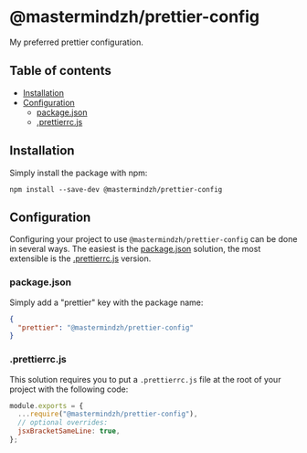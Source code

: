 # @mastermindzh/prettier-config

My preferred prettier configuration.

## Table of contents

<!-- toc -->

- [Installation](#installation)
- [Configuration](#configuration)
  - [package.json](#packagejson)
  - [.prettierrc.js](#prettierrcjs)

<!-- tocstop -->

## Installation

Simply install the package with npm:

`npm install --save-dev @mastermindzh/prettier-config`

## Configuration

Configuring your project to use `@mastermindzh/prettier-config` can be done in several ways.
The easiest is the [package.json](#packagejson) solution, the most extensible is the [.prettierrc.js](#prettierrcjs) version.

### package.json

Simply add a "prettier" key with the package name:

```json
{
  "prettier": "@mastermindzh/prettier-config"
}
```

### .prettierrc.js

This solution requires you to put a `.prettierrc.js` file at the root of your project with the following code:

```js
module.exports = {
  ...require("@mastermindzh/prettier-config"),
  // optional overrides:
  jsxBracketSameLine: true,
};
```
